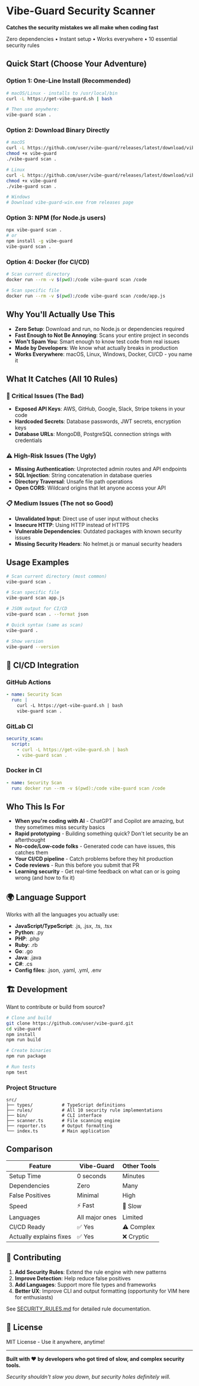 #  Vibe-Guard Security Scanner

**Catches the security mistakes we all make when coding fast**

Zero dependencies • Instant setup • Works everywhere • 10 essential security rules

##  Quick Start (Choose Your Adventure)

### Option 1: One-Line Install (Recommended)
```bash
# macOS/Linux - installs to /usr/local/bin
curl -L https://get-vibe-guard.sh | bash

# Then use anywhere:
vibe-guard scan .
```

### Option 2: Download Binary Directly
```bash
# macOS
curl -L https://github.com/user/vibe-guard/releases/latest/download/vibe-guard-macos -o vibe-guard
chmod +x vibe-guard
./vibe-guard scan .

# Linux
curl -L https://github.com/user/vibe-guard/releases/latest/download/vibe-guard-linux -o vibe-guard
chmod +x vibe-guard
./vibe-guard scan .

# Windows
# Download vibe-guard-win.exe from releases page
```

### Option 3: NPM (for Node.js users)
```bash
npx vibe-guard scan .
# or
npm install -g vibe-guard
vibe-guard scan .
```

### Option 4: Docker (for CI/CD)
```bash
# Scan current directory
docker run --rm -v $(pwd):/code vibe-guard scan /code

# Scan specific file
docker run --rm -v $(pwd):/code vibe-guard scan /code/app.js
```

##  Why You'll Actually Use This

- **Zero Setup**: Download and run, no Node.js or dependencies required
- **Fast Enough to Not Be Annoying**: Scans your entire project in seconds
- **Won't Spam You**: Smart enough to know test code from real issues
- **Made by Developers**: We know what actually breaks in production
- **Works Everywhere**: macOS, Linux, Windows, Docker, CI/CD - you name it

##  What It Catches (All 10 Rules)

### 🚨 Critical Issues (The Bad)
- **Exposed API Keys**: AWS, GitHub, Google, Slack, Stripe tokens in your code
- **Hardcoded Secrets**: Database passwords, JWT secrets, encryption keys
- **Database URLs**: MongoDB, PostgreSQL connection strings with credentials

### ⚠️ High-Risk Issues (The Ugly)
- **Missing Authentication**: Unprotected admin routes and API endpoints
- **SQL Injection**: String concatenation in database queries
- **Directory Traversal**: Unsafe file path operations
- **Open CORS**: Wildcard origins that let anyone access your API

### 📋 Medium Issues (The not so Good)
- **Unvalidated Input**: Direct use of user input without checks
- **Insecure HTTP**: Using HTTP instead of HTTPS
- **Vulnerable Dependencies**: Outdated packages with known security issues
- **Missing Security Headers**: No helmet.js or manual security headers

## Usage Examples

```bash
# Scan current directory (most common)
vibe-guard scan .

# Scan specific file
vibe-guard scan app.js

# JSON output for CI/CD
vibe-guard scan . --format json

# Quick syntax (same as scan)
vibe-guard .

# Show version
vibe-guard --version
```

## 🔧 CI/CD Integration

### GitHub Actions
```yaml
- name: Security Scan
  run: |
    curl -L https://get-vibe-guard.sh | bash
    vibe-guard scan .
```

### GitLab CI
```yaml
security_scan:
  script:
    - curl -L https://get-vibe-guard.sh | bash
    - vibe-guard scan .
```

### Docker in CI
```yaml
- name: Security Scan
  run: docker run --rm -v $(pwd):/code vibe-guard scan /code
```

## Who This Is For

- **When you're coding with AI** - ChatGPT and Copilot are amazing, but they sometimes miss security basics
- **Rapid prototyping** - Building something quick? Don't let security be an afterthought
- **No-code/Low-code folks** - Generated code can have issues, this catches them
- **Your CI/CD pipeline** - Catch problems before they hit production
- **Code reviews** - Run this before you submit that PR
- **Learning security** - Get real-time feedback on what can or is going wrong (and how to fix it)

## 🌍 Language Support

Works with all the languages you actually use:
- **JavaScript/TypeScript**: .js, .jsx, .ts, .tsx
- **Python**: .py
- **PHP**: .php
- **Ruby**: .rb
- **Go**: .go
- **Java**: .java
- **C#**: .cs
- **Config files**: .json, .yaml, .yml, .env

## 🏗️ Development

Want to contribute or build from source?

```bash
# Clone and build
git clone https://github.com/user/vibe-guard.git
cd vibe-guard
npm install
npm run build

# Create binaries
npm run package

# Run tests
npm test
```

### Project Structure
```
src/
├── types/           # TypeScript definitions
├── rules/           # All 10 security rule implementations
├── bin/             # CLI interface
├── scanner.ts       # File scanning engine
├── reporter.ts      # Output formatting
└── index.ts         # Main application
```

## Comparison

| Feature | Vibe-Guard | Other Tools |
|---------|------------|-------------|
| Setup Time | 0 seconds | Minutes |
| Dependencies | Zero | Many |
| False Positives | Minimal | High |
| Speed | ⚡ Fast | 🐌 Slow |
| Languages | All major ones | Limited |
| CI/CD Ready | ✅ Yes | ⚠️ Complex |
| Actually explains fixes | ✅ Yes | ❌ Cryptic |

## 🤝 Contributing

1. **Add Security Rules**: Extend the rule engine with new patterns
2. **Improve Detection**: Help reduce false positives
3. **Add Languages**: Support more file types and frameworks
4. **Better UX**: Improve CLI and output formatting (opportunity for VIM here for enthusiasts)

See [SECURITY_RULES.md](SECURITY_RULES.md) for detailed rule documentation.

## 📄 License

MIT License - Use it anywhere, anytime!

---

**Built with ❤️ by developers who got tired of slow, and complex security tools.**

*Security shouldn't slow you down, but security holes definitely will.* 